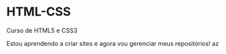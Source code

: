 # HTML-CSS
 Curso de HTML5 e CSS3 

Estou aprendendo a criar sites e agora vou gerenciar meus repositórios! az
